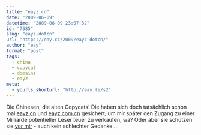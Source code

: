 ```yaml
---
title: "eayz.cn"
date: "2009-06-09"
datetime: "2009-06-09 23:07:32"
id: "7585"
slug: "eayz-dotcn"
url: "https://eay.cc/2009/eayz-dotcn/"
author: "eay"
format: "post"
tags:
  - china
  - copycat
  - domains
  - eayz
meta:
  - yourls_shorturl: "http://eay.li/s2"
---
```


Die Chinesen, die alten Copycats! Die haben sich doch tatsächlich schon mal [eayz.cn](http://www.eayz.cn/) und [eayz.com.cn](http://www.eayz.com.cn/) gesichert, um mir später den Zugang zu einer Milliarde potentieller Leser teuer zu verkaufen, wa? Oder aber sie schützen sie [vor mir](//eay.cc/2009/20-jahrestag-des-tian%e2%80%99anmen-massakers/) - auch kein schlechter Gedanke...
